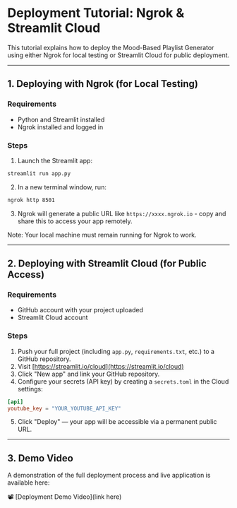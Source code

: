 # Deployment Tutorial: Ngrok & Streamlit Cloud

This tutorial explains how to deploy the Mood-Based Playlist Generator using either Ngrok for local testing or Streamlit Cloud for public deployment.

---

## 1. Deploying with Ngrok (for Local Testing)

### Requirements
- Python and Streamlit installed
- Ngrok installed and logged in

### Steps

1. Launch the Streamlit app:
```bash
streamlit run app.py
```

2. In a new terminal window, run:
```bash
ngrok http 8501
```

3. Ngrok will generate a public URL like `https://xxxx.ngrok.io` - copy and share this to access your app remotely.

Note: Your local machine must remain running for Ngrok to work.

---

## 2. Deploying with Streamlit Cloud (for Public Access)

### Requirements
- GitHub account with your project uploaded
- Streamlit Cloud account

### Steps

1. Push your full project (including `app.py`, `requirements.txt`, etc.) to a GitHub repository.
2. Visit [https://streamlit.io/cloud](https://streamlit.io/cloud)
3. Click "New app" and link your GitHub repository.
4. Configure your secrets (API key) by creating a `secrets.toml` in the Cloud settings:

```toml
[api]
youtube_key = "YOUR_YOUTUBE_API_KEY"
```

5. Click "Deploy" — your app will be accessible via a permanent public URL.

---

## 3. Demo Video

A demonstration of the full deployment process and live application is available here:

📽️ [Deployment Demo Video](link here) 
